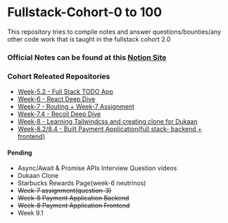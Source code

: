 # Fullstack-Cohort-0 to 100

This repository tries to compile notes and answer questions/bounties/any other code work that is taught in the fullstack cohort 2.0

### Official Notes can be found at this [Notion Site](https://quickest-juniper-f9c.notion.site/Cohort-2-0-6b6c2a9f1282499aba4782b88bf7e204)

### Cohort Releated Repositories

- [Week-5.2 - Full Stack TODO App](https://github.com/AmanRelan/full-stack-todo-app)
- [Week-6 - React Deep Dive](https://github.com/AmanRelan/Week-6-cohort-2.0)
- [Week-7 - Routing + Week-7 Assignment](https://github.com/AmanRelan/Week-7-Cohort-2.0)
- [Week-7.4 - Recoil Deep Dive](https://github.com/AmanRelan/Recoil-Deep-Dive)
- [Week-8 - Learning Tailwindcss and creating clone for Dukaan](https://github.com/AmanRelan/Dukaan-Tailwindcss-Clone)
- [Week-8.2/8.4 - Built Payment Application(full stack- backend + frontend)](https://github.com/AmanRelan/payment-application)

#### Pending

- Async/Await & Promise APIs Interview Question videos
- Dukaan Clone
- Starbucks Rewards Page(week-6 neutrinos)
- ~~Week-7 assignment(question-3)~~
- ~~Week-8 Payment Application Backend~~
- ~~Week-8 Payment Application Frontend~~
- Week 9.1
